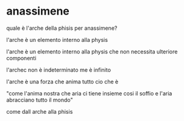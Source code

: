 # anassimene
quale è l'arche della phisis per anassimene?

l'arche è un elemento interno alla physis

l'arche è un elemento interno alla physis che non necessita ulteriore componenti

l'archec non è indeterminato me è infinito

l'arche è una forza che anima tutto cio che è

"come l'anima nostra che aria ci tiene insieme cosi il soffio e l'aria abracciano tutto il mondo"

come dall arche alla phisis


